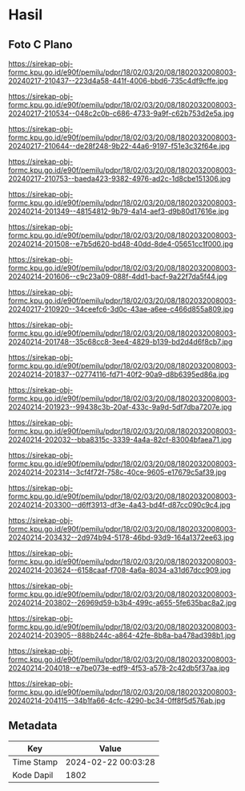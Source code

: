 # Hasil

## Foto C Plano

https://sirekap-obj-formc.kpu.go.id/e90f/pemilu/pdpr/18/02/03/20/08/1802032008003-20240217-210437--223d4a58-441f-4006-bbd6-735c4df9cffe.jpg

https://sirekap-obj-formc.kpu.go.id/e90f/pemilu/pdpr/18/02/03/20/08/1802032008003-20240217-210534--048c2c0b-c686-4733-9a9f-c62b753d2e5a.jpg

https://sirekap-obj-formc.kpu.go.id/e90f/pemilu/pdpr/18/02/03/20/08/1802032008003-20240217-210644--de28f248-9b22-44a6-9197-f51e3c32f64e.jpg

https://sirekap-obj-formc.kpu.go.id/e90f/pemilu/pdpr/18/02/03/20/08/1802032008003-20240217-210753--baeda423-9382-4976-ad2c-1d8cbe151306.jpg

https://sirekap-obj-formc.kpu.go.id/e90f/pemilu/pdpr/18/02/03/20/08/1802032008003-20240214-201349--48154812-9b79-4a14-aef3-d9b80d17616e.jpg

https://sirekap-obj-formc.kpu.go.id/e90f/pemilu/pdpr/18/02/03/20/08/1802032008003-20240214-201508--e7b5d620-bd48-40dd-8de4-05651cc1f000.jpg

https://sirekap-obj-formc.kpu.go.id/e90f/pemilu/pdpr/18/02/03/20/08/1802032008003-20240214-201606--c9c23a09-088f-4dd1-bacf-9a22f7da5f44.jpg

https://sirekap-obj-formc.kpu.go.id/e90f/pemilu/pdpr/18/02/03/20/08/1802032008003-20240217-210920--34ceefc6-3d0c-43ae-a6ee-c466d855a809.jpg

https://sirekap-obj-formc.kpu.go.id/e90f/pemilu/pdpr/18/02/03/20/08/1802032008003-20240214-201748--35c68cc8-3ee4-4829-b139-bd2d4d6f8cb7.jpg

https://sirekap-obj-formc.kpu.go.id/e90f/pemilu/pdpr/18/02/03/20/08/1802032008003-20240214-201837--02774116-fd71-40f2-90a9-d8b6395ed86a.jpg

https://sirekap-obj-formc.kpu.go.id/e90f/pemilu/pdpr/18/02/03/20/08/1802032008003-20240214-201923--99438c3b-20af-433c-9a9d-5df7dba7207e.jpg

https://sirekap-obj-formc.kpu.go.id/e90f/pemilu/pdpr/18/02/03/20/08/1802032008003-20240214-202032--bba8315c-3339-4a4a-82cf-83004bfaea71.jpg

https://sirekap-obj-formc.kpu.go.id/e90f/pemilu/pdpr/18/02/03/20/08/1802032008003-20240214-202314--3cf4f72f-758c-40ce-9605-e17679c5af39.jpg

https://sirekap-obj-formc.kpu.go.id/e90f/pemilu/pdpr/18/02/03/20/08/1802032008003-20240214-203300--d6ff3913-df3e-4a43-bd4f-d87cc090c9c4.jpg

https://sirekap-obj-formc.kpu.go.id/e90f/pemilu/pdpr/18/02/03/20/08/1802032008003-20240214-203432--2d974b94-5178-46bd-93d9-164a1372ee63.jpg

https://sirekap-obj-formc.kpu.go.id/e90f/pemilu/pdpr/18/02/03/20/08/1802032008003-20240214-203624--6158caaf-f708-4a6a-8034-a31d67dcc909.jpg

https://sirekap-obj-formc.kpu.go.id/e90f/pemilu/pdpr/18/02/03/20/08/1802032008003-20240214-203802--26969d59-b3b4-499c-a655-5fe635bac8a2.jpg

https://sirekap-obj-formc.kpu.go.id/e90f/pemilu/pdpr/18/02/03/20/08/1802032008003-20240214-203905--888b244c-a864-42fe-8b8a-ba478ad398b1.jpg

https://sirekap-obj-formc.kpu.go.id/e90f/pemilu/pdpr/18/02/03/20/08/1802032008003-20240214-204018--e7be073e-edf9-4f53-a578-2c42db5f37aa.jpg

https://sirekap-obj-formc.kpu.go.id/e90f/pemilu/pdpr/18/02/03/20/08/1802032008003-20240214-204115--34b1fa66-4cfc-4290-bc34-0ff8f5d576ab.jpg


## Metadata

| Key        | Value               |
| ---------- | ------------------- |
| Time Stamp | 2024-02-22 00:03:28 |
| Kode Dapil | 1802                |



